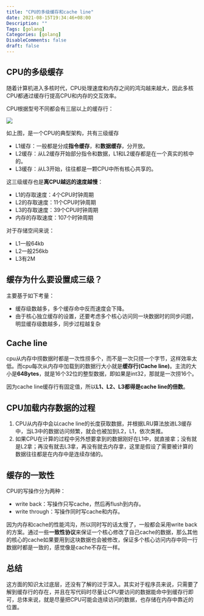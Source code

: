 ```yaml
---
title: "CPU的多级缓存和cache line"
date: 2021-08-15T19:34:46+08:00
Description: ""
Tags: [golang]
Categories: [golang]
DisableComments: false
draft: false
---
```


## CPU的多级缓存

随着计算机进入多核时代，CPU处理速度和内存之间的鸿沟越来越大，因此多核CPU都通过缓存行提高CPU和内存的交互效率。

CPU根据型号不同都会有三层以上的缓存行：

![](/images/cacheline/cacheline.png)

如上图，是一个CPU的典型架构，共有三级缓存

- L1缓存：一般都是分成**指令缓存**，和**数据缓存**，分开放。
- L2缓存：从L2缓存开始部分指令和数据，L1和L2缓存都是在一个真实的核中的。
- L3缓存：从L3开始，往往都是一颗CPU中所有核心共享的。

这三级缓存也是**离CPU越远的速度越慢**：

- L1的存取速度：4个CPU时钟周期
- L2的存取速度：11个CPU时钟周期
- L3的存取速度：39个CPU时钟周期
- 内存的存取速度：107个时钟周期

对于存储空间来说：

- L1一般64kb
- L2一般256kb
- L3有2M

## 缓存为什么要设置成三级？

主要基于如下考量：

- 缓存级数越多，多个缓存命中反而速度会下降。
- 由于核心独立缓存的设置，还要考虑多个核心访问同一块数据时的同步问题，明显缓存级数越多，同步过程越复杂

## Cache line

cpu从内存中捞数据时都是一次性捞多个，而不是一次只捞一个字节，这样效率太低。而cpu每次从内存中加载到的数据行大小就是**缓存行(Cache line)**。主流的大小是**64Bytes**，就是16个32位的整型数据，即如果是int32，那就是一次捞16个。

因为cache line缓存行有固定值，所以**L1、L2、L3都得是cache line的倍数**。



## CPU加载内存数据的过程

1. CPU从内存中会以cache line的长度获取数据，并根据LRU算法放进L3缓存中，当L3中的数据访问频繁，就会也被加到L2，L1，依次类推。
2. 如果CPU在计算的过程中另外想要拿到的数据刚好在L1中，就直接拿；没有就是L2拿；再没有就去L3拿，再没有就去内存拿，这里是假设了需要被计算的数据往往都是在内存中是连续存储的。

## 缓存的一致性

CPU的写操作分为两种：

- write back：写操作只写cache，然后再flush到内存。
- write through：写操作同时写cache和内存。

因为内存和cache的性能鸿沟，所以同时写的话太慢了，一般都会采用write back的方案。通过一些**一致性协议**来保证一个核心修改了自己cache的数据，那么其他的核心的cache如果要用到这块数据也会被修改，保证多个核心访问内存中同一行数据时都是一致的，感觉像是cache不存在一样。

## 总结

这方面的知识太过底层，还没有了解的过于深入。其实对于程序员来说，只需要了解到缓存行的存在，并且在写代码时尽量让CPU要访问的数据能命中到缓存行即可，总体来说，就是尽量把CPU可能会连续访问的数据，也存储在内存中靠近的位置。
